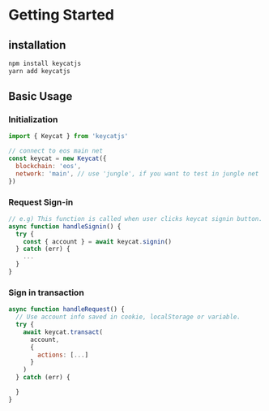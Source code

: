 Getting Started
============

## installation

```javascript
npm install keycatjs
yarn add keycatjs
```

## Basic Usage

### Initialization

```javascript
import { Keycat } from 'keycatjs'

// connect to eos main net
const keycat = new Keycat({
  blockchain: 'eos',
  network: 'main', // use 'jungle', if you want to test in jungle net
})
```

### Request Sign-in

```javascript
// e.g) This function is called when user clicks keycat signin button.
async function handleSignin() {
  try {
    const { account } = await keycat.signin()
  } catch (err) {
    ...
  }
}

```

### Sign in transaction
```javascript
async function handleRequest() {
  // Use account info saved in cookie, localStorage or variable.
  try {
    await keycat.transact(
      account,
      {
        actions: [...]
      }
    )
  } catch (err) {

  }
}

```
